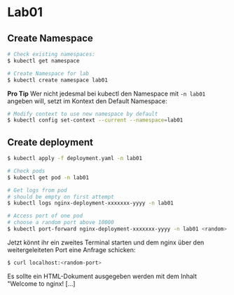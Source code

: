 # Lab01
## Create Namespace
```bash
# Check existing namespaces:
$ kubectl get namespace

# Create Namespace for lab
$ kubectl create namespace lab01
```
**Pro Tip**
Wer nicht jedesmal bei kubectl den Namespace mit `-n lab01` angeben will, setzt im Kontext den Default Namespace:
```bash
# Modify context to use new namespace by default
$ kubectl config set-context --current --namespace=lab01
```

## Create deployment
```bash
$ kubectl apply -f deployment.yaml -n lab01

# Check pods
$ kubectl get pod -n lab01

# Get logs from pod
# should be empty on first attempt
$ kubectl logs nginx-deployment-xxxxxxx-yyyy -n lab01

# Access port of one pod
# choose a random port above 10000
$ kubectl port-forward nginx-deployment-xxxxxxx-yyyy -n lab01 <random>:80
```
Jetzt könnt ihr ein zweites Terminal starten und dem nginx über den weitergeleiteten Port eine Anfrage schicken:
```bash
$ curl localhost:<random-port>
```
Es sollte ein HTML-Dokument ausgegeben werden mit dem Inhalt "Welcome to nginx! [...]
